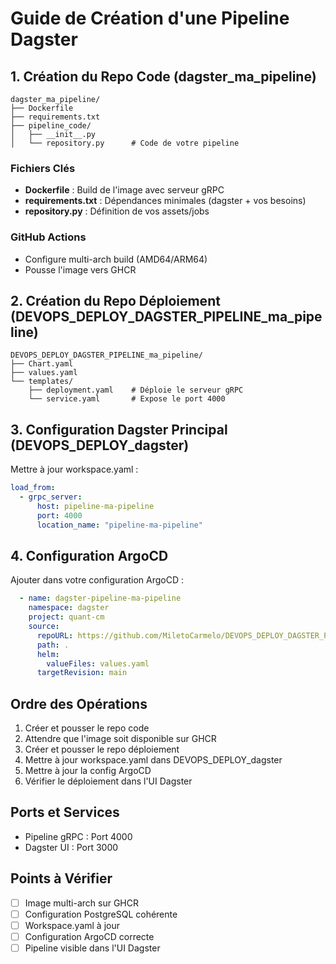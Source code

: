 # Guide de Création d'une Pipeline Dagster

## 1. Création du Repo Code (dagster_ma_pipeline)
```
dagster_ma_pipeline/
├── Dockerfile
├── requirements.txt
├── pipeline_code/
│   ├── __init__.py
│   └── repository.py      # Code de votre pipeline
```

### Fichiers Clés
- **Dockerfile** : Build de l'image avec serveur gRPC
- **requirements.txt** : Dépendances minimales (dagster + vos besoins)
- **repository.py** : Définition de vos assets/jobs

### GitHub Actions
- Configure multi-arch build (AMD64/ARM64)
- Pousse l'image vers GHCR

## 2. Création du Repo Déploiement (DEVOPS_DEPLOY_DAGSTER_PIPELINE_ma_pipeline)
```
DEVOPS_DEPLOY_DAGSTER_PIPELINE_ma_pipeline/
├── Chart.yaml
├── values.yaml
└── templates/
    ├── deployment.yaml    # Déploie le serveur gRPC
    └── service.yaml       # Expose le port 4000
```

## 3. Configuration Dagster Principal (DEVOPS_DEPLOY_dagster)
Mettre à jour workspace.yaml :
```yaml
load_from:
  - grpc_server:
      host: pipeline-ma-pipeline
      port: 4000
      location_name: "pipeline-ma-pipeline"
```

## 4. Configuration ArgoCD
Ajouter dans votre configuration ArgoCD :
```yaml
  - name: dagster-pipeline-ma-pipeline
    namespace: dagster
    project: quant-cm
    source:
      repoURL: https://github.com/MiletoCarmelo/DEVOPS_DEPLOY_DAGSTER_PIPELINE_ma_pipeline.git
      path: .
      helm:
        valueFiles: values.yaml
      targetRevision: main
```

## Ordre des Opérations
1. Créer et pousser le repo code
2. Attendre que l'image soit disponible sur GHCR
3. Créer et pousser le repo déploiement
4. Mettre à jour workspace.yaml dans DEVOPS_DEPLOY_dagster
5. Mettre à jour la config ArgoCD
6. Vérifier le déploiement dans l'UI Dagster

## Ports et Services
- Pipeline gRPC : Port 4000
- Dagster UI : Port 3000

## Points à Vérifier
- [ ] Image multi-arch sur GHCR
- [ ] Configuration PostgreSQL cohérente
- [ ] Workspace.yaml à jour
- [ ] Configuration ArgoCD correcte
- [ ] Pipeline visible dans l'UI Dagster
